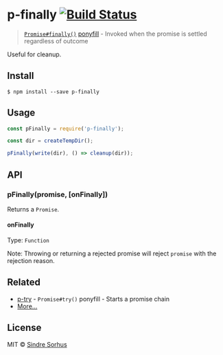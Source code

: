 # p-finally [![Build Status](https://travis-ci.org/sindresorhus/p-finally.svg?branch=master)](https://travis-ci.org/sindresorhus/p-finally)

> [`Promise#finally()`](https://github.com/tc39/proposal-promise-finally) [ponyfill](https://ponyfill.com) - Invoked when the promise is settled regardless of outcome

Useful for cleanup.


## Install

```
$ npm install --save p-finally
```


## Usage

```js
const pFinally = require('p-finally');

const dir = createTempDir();

pFinally(write(dir), () => cleanup(dir));
```


## API

### pFinally(promise, [onFinally])

Returns a `Promise`.

#### onFinally

Type: `Function`

Note: Throwing or returning a rejected promise will reject `promise` with the rejection reason.


## Related

- [p-try](https://github.com/sindresorhus/p-try) - `Promise#try()` ponyfill - Starts a promise chain
- [More…](https://github.com/sindresorhus/promise-fun)


## License

MIT © [Sindre Sorhus](https://sindresorhus.com)
